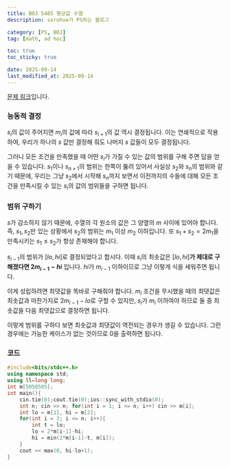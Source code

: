 ```yaml
---
title: BOJ 5485 평균값 수열
description: sorohue가 PS하는 블로그

category: [PS, BOJ]
tag: [math, ad hoc]

toc: true
toc_sticky: true

date: 2025-09-14
last_modified_at: 2025-09-14
---
```


[문제 링크](http://boj.kr/5485)입니다.

### 능동적 결정

$s_i$의 값이 주어지면 $m_i$의 값에 따라 $s_{i+1}$의 값 역시 결정됩니다. 이는 연쇄적으로 작용하여, 우리가 하나의 $s$ 값만 결정해 줘도 나머지 $s$ 값들이 모두 결정됩니다. 

그러니 모든 조건을 만족했을 때 어떤 $s_i$가 가질 수 있는 값의 범위를 구해 주면 답을 얻을 수 있습니다. $s_1$이나 $s_{n+1}$의 범위는 한쪽이 뚫려 있어서 사실상 $s_2$와 $s_n$의 범위와 같기 때문에, 우리는 그냥 $s_2$에서 시작해 $s_n$까지 보면서 이전까지의 수들에 대해 모든 조건을 만족시킬 수 있는 $s_i$의 값의 범위들을 구하면 됩니다.

### 범위 구하기

$s$가 감소하지 않기 때문에, 수열의 각 원소의 값은 그 양옆의 $m$ 사이에 있어야 합니다. 즉, $s_1, s_2$만 있는 상황에서 $s_2$의 범위는 $m_1$ 이상 $m_2$ 이하입니다. 또 $s_1+s_2 = 2m_1$을 만족시키는 $s_1 \le s_2$가 항상 존재해야 합니다.

$s_{i-1}$의 범위가 $[lo, hi]$로 결정되었다고 합시다. 이때 $s_i$의 최솟값은 $[lo, hi]$**가 제대로 구해졌다면  $2m_{i-1} - hi$** 입니다. $hi$가 $m_{i-1}$ 이하이므로 그냥 이렇게 식을 세워주면 됩니다.

이게 성립하려면 최댓값을 똑바로 구해줘야 합니다. $m_i$ 조건을 무시했을 때의 최댓값은 최솟값과 마찬가지로 $2m_{i-1}-lo$로 구할 수 있지만, $s_i$가 $m_i$ 이하여야 하므로 둘 중 최솟값을 다음 최댓값으로 결정하면 됩니다.

이렇게 범위를 구하다 보면 최솟값과 최댓값이 역전되는 경우가 생길 수 있습니다. 그런 경우에는 가능한 케이스가 없는 것이므로 0을 출력하면 됩니다.

### 코드

```cpp
#include<bits/stdc++.h>
using namespace std;
using ll=long long;
int m[5050505];
int main(){
	cin.tie(0);cout.tie(0);ios::sync_with_stdio(0);
	int n; cin >> n; for(int i = 1; i <= n; i++) cin >> m[i];
	int lo = m[1], hi = m[2];
	for(int i = 3; i <= n; i++){
		int t = lo;
		lo = 2*m[i-1]-hi;
		hi = min(2*m[i-1]-t, m[i]);
	}
	cout << max(0, hi-lo+1);
}
```